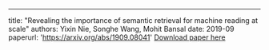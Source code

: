 ---
title: "Revealing the importance of semantic retrieval for machine reading at scale"
authors: Yixin Nie, Songhe Wang, Mohit Bansal
date: 2019-09
paperurl: 'https://arxiv.org/abs/1909.08041'
[Download paper here](https://arxiv.org/abs/1909.08041)
